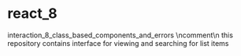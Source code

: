# react_8
interaction_8_class_based_components_and_errors \ncomment\n this repository contains interface for viewing and searching for list items

